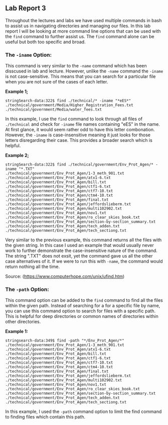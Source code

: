 Lab Report 3
--- 
Throughout the lectures and labs we have used multiple commands in bash to assist us in navigating directories and managing our files. In this lab report I will be looking at more command line options that can be used with the `find` command to further assist us. The `find` command alone can be useful but both too specific and broad. 
  
### The `-iname`  Option:
This command is very similar to the `-name` command which has been disscused in lab and lecture. However, unlike the `-name` command the `-iname` is not case-sensitive. This means that you can search for a particular file when you are not sure of the cases of each letter. 

**Example 1;**

```
stringSearch-data:322$ find ./technical/* -iname "*eES*"
./technical/government/Media/Higher_Registration_Fees.txt
./technical/government/Media/water_fees.txt
```
In this example, I use the `find` command to look through all files of `./technical` and check for `-iname` file names containing "eES" in the name. At first glance, it would seem rather odd to have this letter combonation. However, the `-iname` is case-insensitive meaning it just looks for those letters disregarding their case. This provides a broader search which is helpful. 

**Example 2;** 
```
stringSearch-data:322$ find ./technical/government/Env_Prot_Agen/* -iname "*.TXT"
./technical/government/Env_Prot_Agen/1-3_meth_901.txt
./technical/government/Env_Prot_Agen/atx1-6.txt
./technical/government/Env_Prot_Agen/bill.txt
./technical/government/Env_Prot_Agen/ctf1-6.txt
./technical/government/Env_Prot_Agen/ctf7-10.txt
./technical/government/Env_Prot_Agen/ctm4-10.txt
./technical/government/Env_Prot_Agen/final.txt
./technical/government/Env_Prot_Agen/jeffordslieberm.txt
./technical/government/Env_Prot_Agen/multi102902.txt
./technical/government/Env_Prot_Agen/nov1.txt
./technical/government/Env_Prot_Agen/ro_clear_skies_book.txt
./technical/government/Env_Prot_Agen/section-by-section_summary.txt
./technical/government/Env_Prot_Agen/tech_adden.txt
./technical/government/Env_Prot_Agen/tech_sectiong.txt
```
Very similar to the previous example, this command returns all the files with the given string. In this case I used an example that would usually never work to further demonstrate the case-insensitive nature of the command. The string ".TXT" does not exsit, yet the command gave us all the other case alternatives of it. If we were to run this with  `-name`, the command would return nothing all the time. 

Source: (https://www.computerhope.com/unix/ufind.htm)
 
### The `-path` Option:
This command option can be added to the `find` command to find all the files within the given path. Instead of searching for a for a specific file by name, you can use this command option to search for files with a specific path. This is helpful for deep directories or common names of directories within other directories.

**Example 1:**
```
stringsearch-data:349$ find -path "*/Env_Prot_Agen/*"
./technical/government/Env_Prot_Agen/1-3_meth_901.txt
./technical/government/Env_Prot_Agen/atx1-6.txt
./technical/government/Env_Prot_Agen/bill.txt
./technical/government/Env_Prot_Agen/ctf1-6.txt
./technical/government/Env_Prot_Agen/ctf7-10.txt
./technical/government/Env_Prot_Agen/ctm4-10.txt
./technical/government/Env_Prot_Agen/final.txt
./technical/government/Env_Prot_Agen/jeffordslieberm.txt
./technical/government/Env_Prot_Agen/multi102902.txt
./technical/government/Env_Prot_Agen/nov1.txt
./technical/government/Env_Prot_Agen/ro_clear_skies_book.txt
./technical/government/Env_Prot_Agen/section-by-section_summary.txt
./technical/government/Env_Prot_Agen/tech_adden.txt
./technical/government/Env_Prot_Agen/tech_sectiong.txt
```
In this example, I used the `-path` command option to limit the find command to finding files which contain this path.
